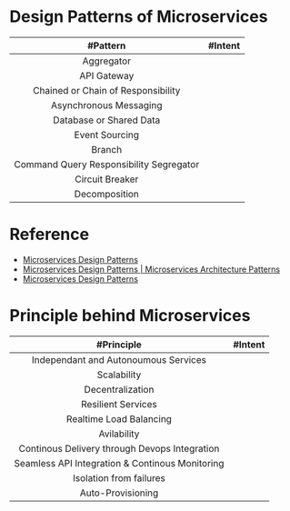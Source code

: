 # Design Patterns of Microservices
| #Pattern  | #Intent |
| :---: | :---: | 
| Aggregator |  |
| API Gateway |  |
| Chained or Chain of Responsibility |  |
| Asynchronous Messaging |  |
| Database or Shared Data |  |
| Event Sourcing |  |
| Branch |  |
| Command Query Responsibility Segregator |  |
| Circuit Breaker |  |
| Decomposition |  |



# Reference
* [Microservices Design Patterns](https://www.edureka.co/blog/microservices-design-patterns#DesignPatternsofMicroservices)
* [Microservices Design Patterns | Microservices Architecture Patterns](https://www.youtube.com/watch?v=xuH81XGWeGQ)
* [Microservices Design Patterns](https://www.youtube.com/watch?v=xuH81XGWeGQ)

# Principle behind Microservices
| #Principle  | #Intent |
| :---: | :---: | 
| Independant and Autonoumous Services |  |
| Scalability |   |
| Decentralization |  |
| Resilient Services |   |
| Realtime Load Balancing |  |
| Avilability |  |
| Continous Delivery through Devops Integration |  |
| Seamless API Integration & Continous Monitoring |  |
| Isolation from failures  | | 
| Auto-Provisioning | |
